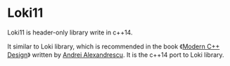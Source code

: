 # Loki11

Loki11 is header-only library write in c++14.

It similar to Loki library, which is recommended in the book 《[Modern C++ Design](https://en.wikipedia.org/wiki/Modern_C%2B%2B_Design)》 written by [Andrei Alexandrescu](https://en.wikipedia.org/wiki/Andrei_Alexandrescu).
It is the c++14 port to Loki library.
